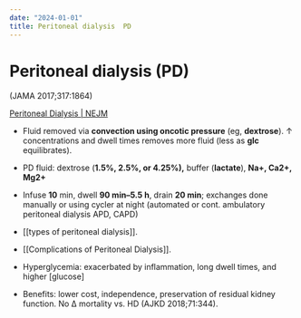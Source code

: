 ```yaml
---
date: "2024-01-01"
title: Peritoneal dialysis  PD
---
```


# Peritoneal dialysis (PD)

 (JAMA 2017;317:1864)

[Peritoneal Dialysis | NEJM](https://www.nejm.org/doi/10.1056/NEJMra2100152)

* Fluid removed via **convection using oncotic pressure** (eg, **dextrose**). ↑ concentrations and dwell times removes more fluid (less as **glc** equilibrates).

* PD fluid: dextrose (**1.5%, 2.5%, or 4.25%),** buffer (**lactate**), **Na+, Ca2+, Mg2+**

* Infuse **10** min, dwell **90 min–5.5 h**, drain **20 min**; exchanges done manually or using cycler at night (automated or cont. ambulatory peritoneal dialysis APD, CAPD)
* [[types of peritoneal dialysis]].
* [[Complications of Peritoneal Dialysis]].

* Hyperglycemia: exacerbated by inflammation, long dwell times, and higher [glucose]
* Benefits: lower cost, independence, preservation of residual kidney function. No Δ mortality vs. HD (AJKD 2018;71:344).

